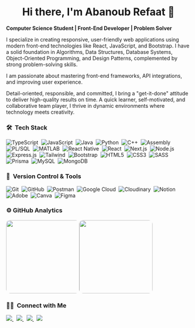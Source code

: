 <div align=center>
  <h1>Hi there, I'm Abanoub Refaat 👋</h1>
</div>
<p>
  <strong>Computer Science Student | Front-End Developer | Problem Solver</strong>
  
  I specialize in creating responsive, user-friendly web applications using modern front-end technologies like React, JavaScript, and Bootstrap. I have a solid foundation in Algorithms, Data Structures, Database Systems, Object-Oriented Programming, and Design Patterns, complemented by strong problem-solving skills.
  
  I am passionate about mastering front-end frameworks, API integrations, and improving user experience.
  
  Detail-oriented, responsible, and committed, I bring a "get-it-done" attitude to deliver high-quality results on time. A quick learner, self-motivated, and collaborative team player, I thrive in dynamic environments where technology meets creativity.
</p>

### 🛠 &nbsp;Tech Stack
![TypeScript](https://img.shields.io/badge/TypeScript-%231E1E1E.svg?style=for-the-badge&logo=typescript&logoColor=%23007ACC)&nbsp;
![JavaScript](https://img.shields.io/badge/JavaScript-%231E1E1E.svg?style=for-the-badge&logo=javascript&logoColor=%23F7DF1E)&nbsp;
![Java](https://img.shields.io/badge/Java-%231E1E1E.svg?style=for-the-badge&logo=openjdk&logoColor=%23ED8B00)&nbsp;
![Python](https://img.shields.io/badge/Python-%231E1E1E.svg?style=for-the-badge&logo=python&logoColor=%23FFD43B)&nbsp;
![C++](https://img.shields.io/badge/C++-%231E1E1E.svg?style=for-the-badge&logo=c%2B%2B&logoColor=%2300599C)&nbsp;
![Assembly](https://img.shields.io/badge/Assembly-%231E1E1E.svg?style=for-the-badge&logo=assemblyscript&logoColor=%23FFFFFF)&nbsp;
![PL/SQL](https://img.shields.io/badge/PL%2FSQL-%231E1E1E.svg?style=for-the-badge&logo=oracle&logoColor=%23D33682)&nbsp;
![MATLAB](https://img.shields.io/badge/MATLAB-%231E1E1E.svg?style=for-the-badge&logo=mathworks&logoColor=%23FF5722)&nbsp;
![React Native](https://img.shields.io/badge/React%20Native-%231E1E1E.svg?style=for-the-badge&logo=react&logoColor=%2361DAFB)&nbsp;
![React](https://img.shields.io/badge/React-%231E1E1E.svg?style=for-the-badge&logo=react&logoColor=%2361DAFB)&nbsp;
![Next.js](https://img.shields.io/badge/Next.js-%231E1E1E.svg?style=for-the-badge&logo=next.js&logoColor=white)&nbsp;
![Node.js](https://img.shields.io/badge/Node.js-%231E1E1E.svg?style=for-the-badge&logo=node.js&logoColor=%238CC84B)&nbsp;
![Express.js](https://img.shields.io/badge/Express.js-%231E1E1E.svg?style=for-the-badge&logo=express&logoColor=white)&nbsp;
![Tailwind](https://img.shields.io/badge/Tailwind-%231E1E1E.svg?style=for-the-badge&logo=tailwindcss&logoColor=%2338B2AC)&nbsp;
![Bootstrap](https://img.shields.io/badge/Bootstrap-%231E1E1E.svg?style=for-the-badge&logo=bootstrap&logoColor=%23563D7C)&nbsp;
![HTML5](https://img.shields.io/badge/HTML5-%231E1E1E.svg?style=for-the-badge&logo=html5&logoColor=%23E34F26)&nbsp;
![CSS3](https://img.shields.io/badge/CSS3-%231E1E1E.svg?style=for-the-badge&logo=css3&logoColor=%231572B6)&nbsp;
![SASS](https://img.shields.io/badge/SASS-%231E1E1E.svg?style=for-the-badge&logo=sass&logoColor=%23CC6699)&nbsp;
![Prisma](https://img.shields.io/badge/Prisma-%231E1E1E.svg?style=for-the-badge&logo=prisma&logoColor=%230B3442)&nbsp;
![MySQL](https://img.shields.io/badge/MySQL-%231E1E1E.svg?style=for-the-badge&logo=mysql&logoColor=%234479A1)&nbsp;
![MongoDB](https://img.shields.io/badge/MongoDB-%231E1E1E.svg?style=for-the-badge&logo=mongodb&logoColor=%234EA94B)&nbsp;

### 🧰 &nbsp;Version Control & Tools

![Git](https://img.shields.io/badge/Git-%231E1E1E.svg?style=for-the-badge&logo=git&logoColor=%23F05033)&nbsp;
![GitHub](https://img.shields.io/badge/GitHub-%231E1E1E.svg?style=for-the-badge&logo=github&logoColor=white)&nbsp;
![Postman](https://img.shields.io/badge/Postman-%231E1E1E.svg?style=for-the-badge&logo=postman&logoColor=%23FF6C37)&nbsp;
![Google Cloud](https://img.shields.io/badge/Google%20Cloud-%231E1E1E.svg?style=for-the-badge&logo=google-cloud&logoColor=white)&nbsp;
![Cloudinary](https://img.shields.io/badge/Cloudinary-%231E1E1E.svg?style=for-the-badge&logo=cloudinary&logoColor=%230074FF)&nbsp;
![Notion](https://img.shields.io/badge/Notion-%231E1E1E.svg?style=for-the-badge&logo=notion&logoColor=white)&nbsp;
![Adobe](https://img.shields.io/badge/Adobe-%231E1E1E.svg?style=for-the-badge&logo=adobe&logoColor=%23FF0000)&nbsp;
![Canva](https://img.shields.io/badge/Canva-%231E1E1E.svg?style=for-the-badge&logo=Canva&logoColor=%2300C4CC)&nbsp;
![Figma](https://img.shields.io/badge/Figma-%231E1E1E.svg?style=for-the-badge&logo=figma&logoColor=%23F24E1E)&nbsp;

### ⚙️ GitHub Analytics

<table style="border-radius: 10px; overflow: hidden; border-collapse: separate; border-spacing: 0;">
  <tr border="0">
    <td style="border: none; padding: 0;">
      <img height="200" src="https://github-readme-stats-eight-theta.vercel.app/api?username=abanoub-refaat&show_icons=true&theme=vision-friendly-dark&include_all_commits=true&count_private=true" style="border-radius: 10px;"/>
    </td>
    <td style="border: none; padding: 0;">
      <img height="200" src="https://github-readme-stats-eight-theta.vercel.app/api/top-langs/?username=abanoub-refaat&layout=compact&langs_count=20&theme=vision-friendly-dark&count_private=true&hide=m" style="border-radius: 10px;"/>
    </td>
  </tr>
</table>

### 🤝🏻 &nbsp;Connect with Me

<p align="left">
<a href="mailto:abanoubref3at18@gmail.com">
  <img src="https://img.shields.io/badge/Gmail-%231F1F1F?style=for-the-badge&logo=gmail&logoColor=%23D44638"/>
</a>&nbsp;
<a href="https://github.com/abanoub-refaat">
  <img src="https://img.shields.io/badge/GitHub-%231F1F1F.svg?style=for-the-badge&logo=github&logoColor=white"/>
</a>&nbsp;
<a href="https://www.linkedin.com/in/abanoubrefaat/">
  <img src="https://img.shields.io/badge/LinkedIn-%231F1F1F.svg?style=for-the-badge&logo=linkedin&logoColor=%230A66C2"/>
</a>&nbsp;
<a href="https://www.facebook.com/abanoub.refaat.94">
  <img src="https://img.shields.io/badge/Facebook-%231F1F1F.svg?style=for-the-badge&logo=facebook&logoColor=%231877F2"/>
</a>

</p>

